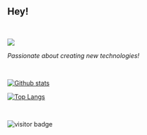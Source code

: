 ## Hey!
&nbsp;

<p>
  <img src="https://skillicons.dev/icons?i=c,linux,cpp,python,js" />
</p>


*Passionate about creating new technologies!*

&nbsp;

<a href="#">![Github stats](https://github-readme-stats.vercel.app/api?username=pandfun&show_icons=true&theme=blueberry&count_private=true&hide_border=true)</a>

<a href="#">![Top Langs](https://github-readme-stats-lake-gamma.vercel.app/api/top-langs/?username=pandfun&layout=compact&theme=blueberry&count_private=true&hide_border=true)</a>

&nbsp;

![visitor badge](https://visitor-badge.laobi.icu/badge?page_id=pandfun.pandfun&left_text=Profile%20Views&format=true&right_color=%23425887)
